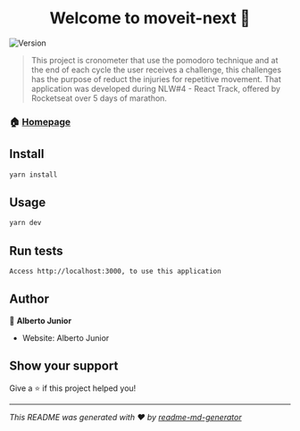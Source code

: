 <h1 align="center">Welcome to moveit-next 👋</h1>
<p>
  <img alt="Version" src="https://img.shields.io/badge/version-Implementing Dark--Mode-blue.svg?cacheSeconds=2592000" />
</p>

> This project is cronometer that use the pomodoro technique and at the end of each cycle the user receives a challenge, this challenges has the purpose of reduct the injuries for repetitive movement. That application was developed during NLW#4 - React Track, offered by Rocketseat over 5 days of marathon.

### 🏠 [Homepage](https://react-nlw4-5oqkmuw3d-wayfiding.vercel.app/)

## Install

```sh
yarn install
```

## Usage

```sh
yarn dev
```

## Run tests

```sh
Access http://localhost:3000, to use this application
```

## Author

👤 **Alberto Junior**

* Website: Alberto Junior

## Show your support

Give a ⭐️ if this project helped you!

***
_This README was generated with ❤️ by [readme-md-generator](https://github.com/kefranabg/readme-md-generator)_